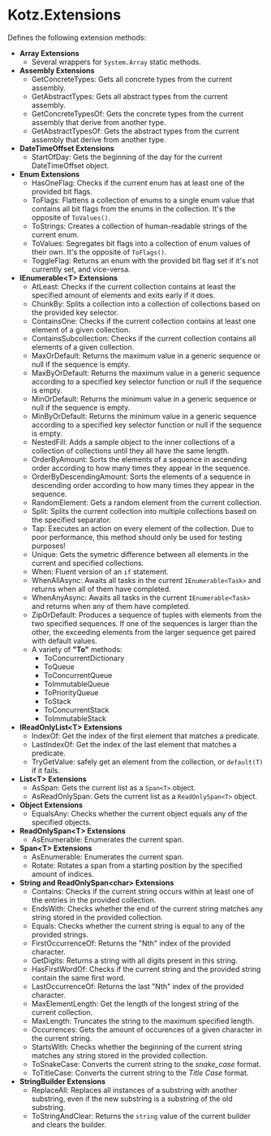 # Kotz.Extensions

Defines the following extension methods:

- **Array Extensions**
    - Several wrappers for `System.Array` static methods.
- **Assembly Extensions**
    - GetConcreteTypes: Gets all concrete types from the current assembly.
    - GetAbstractTypes: Gets all abstract types from the current assembly.
    - GetConcreteTypesOf: Gets the concrete types from the current assembly that derive from another type.
    - GetAbstractTypesOf: Gets the abstract types from the current assembly that derive from another type.
- **DateTimeOffset Extensions**
    - StartOfDay: Gets the beginning of the day for the current DateTimeOffset object.
- **Enum Extensions**
    - HasOneFlag: Checks if the current enum has at least one of the provided bit flags.
    - ToFlags: Flattens a collection of enums to a single enum value that contains all bit flags from the enums in the collection. It's the opposite of `ToValues()`.
    - ToStrings: Creates a collection of human-readable strings of the current enum.
    - ToValues: Segregates bit flags into a collection of enum values of their own. It's the opposite of `ToFlags()`.
    - ToggleFlag: Returns an enum with the provided bit flag set if it's not currently set, and vice-versa.
- **IEnumerable\<T> Extensions**
    - AtLeast: Checks if the current collection contains at least the specified amount of elements and exits early if it does.
    - ChunkBy: Splits a collection into a collection of collections based on the provided key selector.
    - ContainsOne: Checks if the current collection contains at least one element of a given collection.
    - ContainsSubcollection: Checks if the current collection contains all elements of a given collection.
    - MaxOrDefault: Returns the maximum value in a generic sequence or null if the sequence is empty.
    - MaxByOrDefault: Returns the maximum value in a generic sequence according to a specified key selector function or null if the sequence is empty.
    - MinOrDefault: Returns the minimum value in a generic sequence or null if the sequence is empty.
    - MinByOrDefault: Returns the minimum value in a generic sequence according to a specified key selector function or null if the sequence is empty.
    - NestedFill: Adds a sample object to the inner collections of a collection of collections until they all have the same length.
    - OrderByAmount: Sorts the elements of a sequence in ascending order according to how many times they appear in the sequence.
    - OrderByDescendingAmount: Sorts the elements of a sequence in descending order according to how many times they appear in the sequence.
    - RandomElement: Gets a random element from the current collection.
    - Split: Splits the current collection into multiple collections based on the specified separator.
    - Tap: Executes an action on every element of the collection. Due to poor performance, this method should only be used for testing purposes!
    - Unique: Gets the symetric difference between all elements in the current and specified collections.
    - When: Fluent version of an `if` statement.
    - WhenAllAsync: Awaits all tasks in the current `IEnumerable<Task>` and returns when all of them have completed.
    - WhenAnyAsync: Awaits all tasks in the current `IEnumerable<Task>` and returns when any of them have completed.
    - ZipOrDefault:  Produces a sequence of tuples with elements from the two specified sequences. If one of the sequences is larger than the other, the exceeding elements from the larger sequence get paired with default values.
    - A variety of **"To"** methods:
        - ToConcurrentDictionary
        - ToQueue
        - ToConcurrentQueue
        - ToImmutableQueue
        - ToPriorityQueue
        - ToStack
        - ToConcurrentStack
        - ToImmutableStack
- **IReadOnlyList\<T> Extensions**
    - IndexOf: Get the index of the first element that matches a predicate.
    - LastIndexOf: Get the index of the last element that matches a predicate.
    - TryGetValue: safely get an element from the collection, or `default(T)` if it fails.
- **List\<T> Extensions**
    - AsSpan: Gets the current list as a `Span<T>` object.
    - AsReadOnlySpan: Gets the current list as a `ReadOnlySpan<T>` object.
- **Object Extensions**
    - EqualsAny: Checks whether the current object equals any of the specified objects.
- **ReadOnlySpan\<T> Extensions**
    - AsEnumerable: Enumerates the current span.
- **Span\<T> Extensions**
    - AsEnumerable: Enumerates the current span.
    - Rotate: Rotates a span from a starting position by the specified amount of indices.
- **String and ReadOnlySpan\<char> Extensions**
    - Contains: Checks if the current string occurs within at least one of the entries in the provided collection.
    - EndsWith: Checks whether the end of the current string matches any string stored in the provided collection.
    - Equals: Checks whether the current string is equal to any of the provided strings.
    - FirstOccurrenceOf: Returns the "Nth" index of the provided character.
    - GetDigits: Returns a string with all digits present in this string.
    - HasFirstWordOf: Checks if the current string and the provided string contain the same first word.
    - LastOccurrenceOf: Returns the last "Nth" index of the provided character.
    - MaxElementLength: Get the length of the longest string of the current collection.
    - MaxLength: Truncates the string to the maximum specified length.
    - Occurrences: Gets the amount of occurences of a given character in the current string.
    - StartsWith: Checks whether the beginning of the current string matches any string stored in the provided collection.
    - ToSnakeCase: Converts the current string to the *snake_case* format.
    - ToTitleCase: Converts the current string to the *Title Case* format.
- **StringBuilder Extensions**
    - ReplaceAll: Replaces all instances of a substring with another substring, even if the new substring is a substring of the old substring.
    - ToStringAndClear: Returns the `string` value of the current builder and clears the builder.